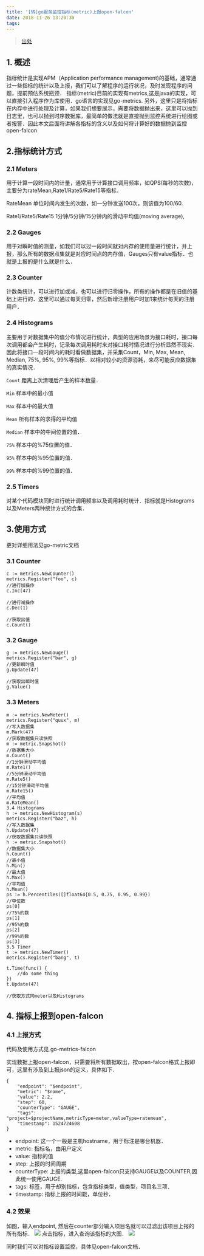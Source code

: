 ```yaml
---
title: '[转]go服务监控指标(metric)上报open-falcon'
date: 2018-11-26 13:20:30
tags:
---
```


> [出处](https://segmentfault.com/a/1190000014646203#articleHeader3)

## 1. 概述

指标统计是实现APM（Application performance management)的基础，通常通过一些指标的统计以及上报，我们可以了解程序的运行状况，及时发现程序的问题，提前预估系统瓶颈．
指标(metric)目前的实现有metrics,这是java的实现，可以直接引入程序作为库使用．go语言的实现见go-metrics.
另外，这里只是将指标在内存中进行处理及计算，如果我们想要展示，需要将数据抛出来，这里可以抛到日志里，也可以抛到时序数据库，最简单的做法就是直接抛到监控系统进行绘图或者报警．因此本文后面将讲解各指标的含义以及如何将计算好的数据抛到监控open-falcon

## 2.指标统计方式

### 2.1 Meters
用于计算一段时间内的计量，通常用于计算接口调用频率，如QPS(每秒的次数)，主要分为rateMean,Rate1/Rate5/Rate15等指标．

RateMean
单位时间内发生的次数，如一分钟发送100次，则该值为100/60.

Rate1/Rate5/Rate15
1分钟/5分钟/15分钟内的滑动平均值(moving average),

### 2.2 Gauges
用于对瞬时值的测量，如我们可以过一段时间就对内存的使用量进行统计，并上报，那么所有的数据点集就是对应时间点的内存值，Gauges只有value指标．也就是上报的是什么就是什么．

### 2.3 Counter
计数类统计，可以进行加或减，也可以进行归零操作，所有的操作都是在旧值的基础上进行的．这里可以通过每天归零，然后新增注册用户时加1来统计每天的注册用户．

### 2.4 Histograms
主要用于对数据集中的值分布情况进行统计，典型的应用场景为接口耗时，接口每次调用都会产生耗时，记录每次调用耗时来对接口耗时情况进行分析显然不现实．因此将接口一段时间内的耗时看做数据集，并采集Count，Min, Max, Mean, Median, 75%, 95%, 99%等指标．以相对较小的资源消耗，来尽可能反应数据集的真实情况．

`Count`
距离上次清理后产生的样本数量．

`Min`
样本中的最小值

`Max`
样本中的最大值

`Mean`
所有样本的求得的平均值

`Median`
样本中的中间位置的值．

`75%`
样本中的%75位置的值．

`95%`
样本中的%95位置的值．

`99%`
样本中的%99位置的值．

### 2.5 Timers
对某个代码模块同时进行统计调用频率以及调用耗时统计．指标就是Histograms以及Meters两种统计方式的合集．

## 3.使用方式
更对详细用法见go-metric文档

### 3.1 Counter
    c := metrics.NewCounter()
    metrics.Register("foo", c)
    //进行加操作
    c.Inc(47)

    //进行减操作
    c.Dec(1)

    //获取出值
    c.Count()
### 3.2 Gauge
    g := metrics.NewGauge()
    metrics.Register("bar", g)
    //更新瞬时值
    g.Update(47)

    //获取出瞬时值
    g.Value()
### 3.3 Meters

    m := metrics.NewMeter()
    metrics.Register("quux", m)
    //写入数据集
    m.Mark(47)
    //获取数据集只读快照
    m := metric.Snapshot()
    //数据集大小
    m.Count()
    //1分钟滑动平均值
    m.Rate1()
    //5分钟滑动平均值
    m.Rate5()
    //15分钟滑动平均值
    m.Rate15()
    //平均值
    m.RateMean()
    3.4 Histograms
    h := metrics.NewHistogram(s)
    metrics.Register("baz", h)
    //写入数据集
    h.Update(47)
    //获取数据集只读快照
    h := metric.Snapshot()
    //数据集大小
    h.Count()
    //最小值
    h.Min()
    //最大值
    h.Max()
    //平均值
    h.Mean()
    ps := h.Percentiles([]float64{0.5, 0.75, 0.95, 0.99})
    //中位数
    ps[0]
    //75%的数
    ps[1]
    //95%的数
    ps[2]
    //99%的数
    ps[3]
    3.5 Timer
    t := metrics.NewTimer()
    metrics.Register("bang", t)

    t.Time(func() {
        //do some thing
    })
    t.Update(47)

    //获取方式同meter以及Histograms

## 4. 指标上报到open-falcon
### 4.1 上报方式
代码及使用方式见 go-metrics-falcon

实现数据上报open-falcon，只需要将所有数据取出，按open-falcon格式上报即可，这里有涉及到上报json的定义，具体如下．

    {
        "endpoint": "$endpoint",
        "metric": "$name",
        "value": 2.2,
        "step": 60,
        "counterType": "GAUGE",
        "tags": "project=$projectName,metricType=meter,valueType=ratemean",
        "timestamp": 1524724608
    }
- endpoint: 这一个一般是主机hostname，用于标注是哪台机器．
- metric: 指标名，由用户定义
- value: 指标的值
- step: 上报的时间周期
- counterType: 上报的类型,这里open-falcon只支持GAUGE以及COUNTER,因此统一使用GAUGE.
- tags: 标签，用于却别指标，包含指标类型，值类型，项目名三项．
- timestamp: 指标上报的时间戳，单位秒．

### 4.2 效果
如图，输入endpoint, 然后在counter部分输入项目名就可以过滤出该项目上报的所有指标．
![](https://segmentfault.com/img/remote/1460000014646208?w=1832&h=501)
点击指标，进入查询该指标的大图．
![](https://segmentfault.com/img/remote/1460000014646209)

同时我们可以对指标设置监控，具体见open-falcon文档．